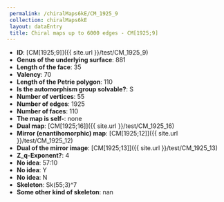 ```yaml
--- 
 permalink: /chiralMaps6kE/CM_1925_9 
 collection: chiralMaps6kE
 layout: dataEntry
 title: Chiral maps up to 6000 edges - CM[1925;9]
---
```


- **ID**: [CM[1925;9]]({{ site.url }}/test/CM_1925_9)
- **Genus of the underlying surface**: 881
- **Length of the face**: 35
- **Valency**: 70
- **Length of the Petrie polygon**: 110
- **Is the automorphism group solvable?**: S
- **Number of vertices**: 55
- **Number of edges**: 1925
- **Number of faces**: 110
- **The map is self-**: none
- **Dual map**: [CM[1925;16]]({{ site.url }}/test/CM_1925_16)
- **Mirror (enantihomorphic) map**: [CM[1925;12]]({{ site.url }}/test/CM_1925_12)
- **Dual of the mirror image**: [CM[1925;13]]({{ site.url }}/test/CM_1925_13)
- **Z_q-Exponent?**: 4
- **No idea**:  57:10
- **No idea**: Y
- **No idea**: N
- **Skeleton**: Sk(55;3)^7
- **Some other kind of skeleton**: nan
